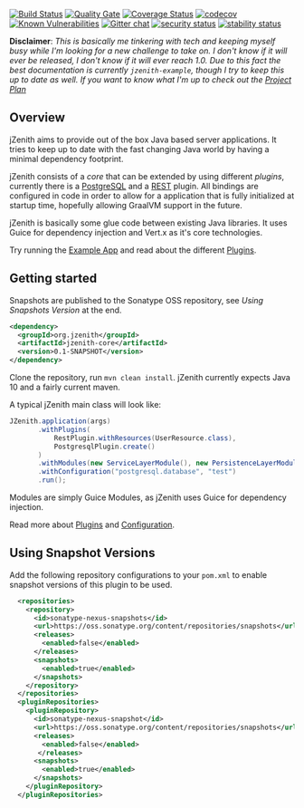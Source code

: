 [![Build Status](https://travis-ci.com/marcust/jzenith.svg?branch=master)](https://travis-ci.com/marcust/jzenith)
[![Quality Gate](https://sonarcloud.io/api/project_badges/measure?project=org.jzenith%3Aroot-pom&metric=alert_status)](https://sonarcloud.io/dashboard?id=org.jzenith%3Aroot-pom)
[![Coverage Status](https://coveralls.io/repos/github/marcust/jzenith/badge.svg?branch=master)](https://coveralls.io/github/marcust/jzenith?branch=master)
[![codecov](https://codecov.io/gh/marcust/jzenith/branch/master/graph/badge.svg)](https://codecov.io/gh/marcust/jzenith)
[![Known Vulnerabilities](https://snyk.io/test/github/marcust/jzenith/badge.svg?targetFile=jzenith-example%2Fjzenith-example-postgres%2Fpom.xml)](https://snyk.io/test/github/marcust/jzenith?targetFile=jzenith-example%2Fjzenith-example-postgres%2Fpom.xml)
[![Gitter chat](https://badges.gitter.im/jzenithorg/gitter.png)](https://gitter.im/jzenithorg/Lobby)
[![security status](https://www.meterian.com/badge/gh/marcust/jzenith/security)](https://www.meterian.com/report/gh/marcust/jzenith)
[![stability status](https://www.meterian.com/badge/gh/marcust/jzenith/stability)](https://www.meterian.com/report/gh/marcust/jzenith)

**Disclaimer**: *This is basically me tinkering with tech and keeping
myself busy while I'm looking for a new challenge to take on. I don't
know if it will ever be released, I don't know if it will ever reach
1.0. Due to this fact the best documentation is currently
`jzenith-example`, though I try to keep this up to date as well. If
you want to know what I'm up to check out the [Project
Plan](https://github.com/marcust/jzenith/projects/1)*

## Overview

jZenith aims to provide out of the box Java based server
applications. It tries to keep up to date with the fast changing Java
world by having a minimal dependency footprint. 

jZenith consists of a *core* that can be extended by using different
*plugins*, currently there is a [PostgreSQL](docs/POSTGRES_PLUGIN.md)
and a [REST](docs/REST_PLUGIN.md) plugin. All bindings are configured
in code in order to allow for a application that is fully initialized
at startup time, hopefully allowing GraalVM support in the future. 

jZenith is basically some glue code between existing Java
libraries. It uses Guice for dependency injection and Vert.x as it's
core technologies. 

Try running the [Example App](docs/EXAMPLE_APP.md) and read about the
different [Plugins](docs/PLUGINS.md).

## Getting started

Snapshots are published to the Sonatype OSS repository, see *Using Snapshots Version*
at the end.

```xml
<dependency>
  <groupId>org.jzenith</groupId>
  <artifactId>jzenith-core</artifactId>
  <version>0.1-SNAPSHOT</version>
</dependency>
```

Clone the repository, run `mvn clean install`. jZenith currently
expects Java 10 and a fairly current maven. 

A typical jZenith main class will look like:
```java
JZenith.application(args)
       .withPlugins(
           RestPlugin.withResources(UserResource.class),
           PostgresqlPlugin.create()
       )
       .withModules(new ServiceLayerModule(), new PersistenceLayerModule(), new MapperModule())
       .withConfiguration("postgresql.database", "test")
       .run();
```

Modules are simply Guice Modules, as jZenith uses Guice for dependency
injection.

Read more about [Plugins](docs/PLUGINS.md) and [Configuration](docs/CONFIGURATION.md).

## Using Snapshot Versions

Add the following repository configurations to your `pom.xml` to enable snapshot versions of this
plugin to be used.

```xml
  <repositories>
    <repository>
      <id>sonatype-nexus-snapshots</id>
      <url>https://oss.sonatype.org/content/repositories/snapshots</url>
      <releases>
        <enabled>false</enabled>
      </releases>
      <snapshots>
        <enabled>true</enabled>
      </snapshots>
    </repository>
  </repositories>
  <pluginRepositories>
    <pluginRepository>
      <id>sonatype-nexus-snapshot</id>
      <url>https://oss.sonatype.org/content/repositories/snapshots</url>
      <releases>
        <enabled>false</enabled>
       </releases>
      <snapshots>
        <enabled>true</enabled>
      </snapshots>
    </pluginRepository>
  </pluginRepositories>
```
